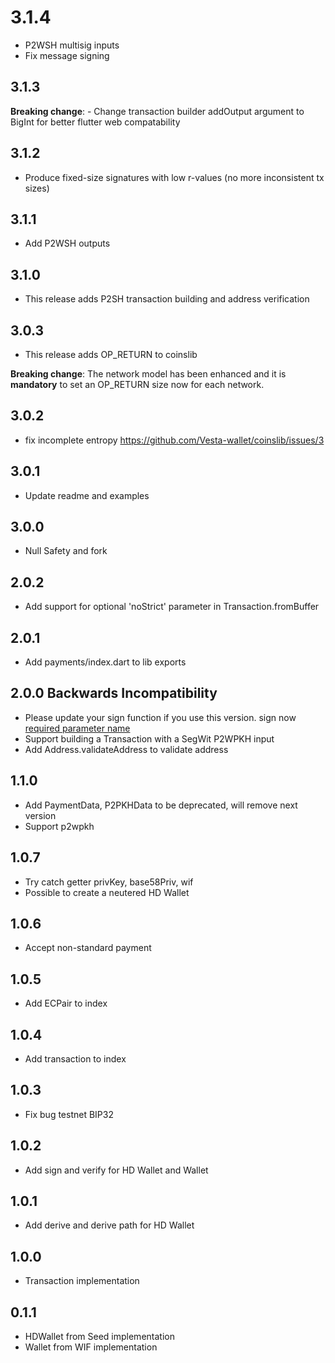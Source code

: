 # 3.1.4
- P2WSH multisig inputs
- Fix message signing

## 3.1.3
**Breaking change**: - Change transaction builder addOutput argument to BigInt for better flutter web compatability 

## 3.1.2
- Produce fixed-size signatures with low r-values (no more inconsistent tx sizes)

## 3.1.1
- Add P2WSH outputs

## 3.1.0
- This release adds P2SH transaction building and address verification  
 
## 3.0.3
- This release adds OP_RETURN to coinslib  

**Breaking change**: The network model has been enhanced and it is **mandatory** to set an OP_RETURN size now for each network. 
## 3.0.2
- fix incomplete entropy https://github.com/Vesta-wallet/coinslib/issues/3

## 3.0.1
- Update readme and examples

## 3.0.0
- Null Safety and fork

## 2.0.2
- Add support for optional 'noStrict' parameter in Transaction.fromBuffer

## 2.0.1
- Add payments/index.dart to lib exports

## 2.0.0 **Backwards Incompatibility**
- Please update your sign function if you use this version. sign now [required parameter name](https://github.com/anicdh/bitcoin_flutter/blob/master/lib/src/transaction_builder.dart#L121)
- Support  building a Transaction with a SegWit P2WPKH input
- Add Address.validateAddress to validate address

## 1.1.0

- Add PaymentData, P2PKHData to be deprecated, will remove next version
- Support p2wpkh

## 1.0.7

- Try catch getter privKey, base58Priv, wif
- Possible to create a neutered HD Wallet

## 1.0.6

- Accept non-standard payment

## 1.0.5

- Add ECPair to index

## 1.0.4

- Add transaction to index

## 1.0.3

- Fix bug testnet BIP32

## 1.0.2

- Add sign and verify for HD Wallet and Wallet

## 1.0.1

- Add derive and derive path for HD Wallet

## 1.0.0

- Transaction implementation

## 0.1.1

- HDWallet from Seed implementation
- Wallet from WIF implementation
